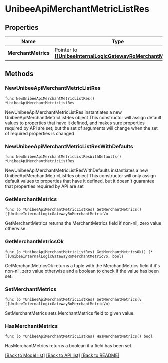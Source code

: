 # UnibeeApiMerchantMetricListRes

## Properties

Name | Type | Description | Notes
------------ | ------------- | ------------- | -------------
**MerchantMetrics** | Pointer to [**[]UnibeeInternalLogicGatewayRoMerchantMetricVo**](UnibeeInternalLogicGatewayRoMerchantMetricVo.md) | MerchantMetrics | [optional] 

## Methods

### NewUnibeeApiMerchantMetricListRes

`func NewUnibeeApiMerchantMetricListRes() *UnibeeApiMerchantMetricListRes`

NewUnibeeApiMerchantMetricListRes instantiates a new UnibeeApiMerchantMetricListRes object
This constructor will assign default values to properties that have it defined,
and makes sure properties required by API are set, but the set of arguments
will change when the set of required properties is changed

### NewUnibeeApiMerchantMetricListResWithDefaults

`func NewUnibeeApiMerchantMetricListResWithDefaults() *UnibeeApiMerchantMetricListRes`

NewUnibeeApiMerchantMetricListResWithDefaults instantiates a new UnibeeApiMerchantMetricListRes object
This constructor will only assign default values to properties that have it defined,
but it doesn't guarantee that properties required by API are set

### GetMerchantMetrics

`func (o *UnibeeApiMerchantMetricListRes) GetMerchantMetrics() []UnibeeInternalLogicGatewayRoMerchantMetricVo`

GetMerchantMetrics returns the MerchantMetrics field if non-nil, zero value otherwise.

### GetMerchantMetricsOk

`func (o *UnibeeApiMerchantMetricListRes) GetMerchantMetricsOk() (*[]UnibeeInternalLogicGatewayRoMerchantMetricVo, bool)`

GetMerchantMetricsOk returns a tuple with the MerchantMetrics field if it's non-nil, zero value otherwise
and a boolean to check if the value has been set.

### SetMerchantMetrics

`func (o *UnibeeApiMerchantMetricListRes) SetMerchantMetrics(v []UnibeeInternalLogicGatewayRoMerchantMetricVo)`

SetMerchantMetrics sets MerchantMetrics field to given value.

### HasMerchantMetrics

`func (o *UnibeeApiMerchantMetricListRes) HasMerchantMetrics() bool`

HasMerchantMetrics returns a boolean if a field has been set.


[[Back to Model list]](../README.md#documentation-for-models) [[Back to API list]](../README.md#documentation-for-api-endpoints) [[Back to README]](../README.md)


